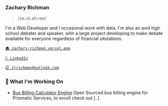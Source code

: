 ### Zachary Richman
> /za.ck.ah.ree/

I'm a Web Developer and I occasional work with data. I'm also an avid high school debater and speaker, with a large project developing to make debate available for everyone regardless of financial situtations.

[`🏠 zachary-richman.vercel.app`](https://zachary-richman.vercel.app/)

[`🎒 LinkedIn`](https://www.linkedin.com/in/zachary-richman-a0b596313/)

[`📫 zjrichman@outlook.com`](mailto:zjrichman@outlook.com)

### 🔨 What I'm Working On

- [Bus Billing Calculator Engine](https://github.com/Prismatic-Services/billing-engine) Open Sourced bus billing engine for Prismatic Services, to enroll check out [..]
